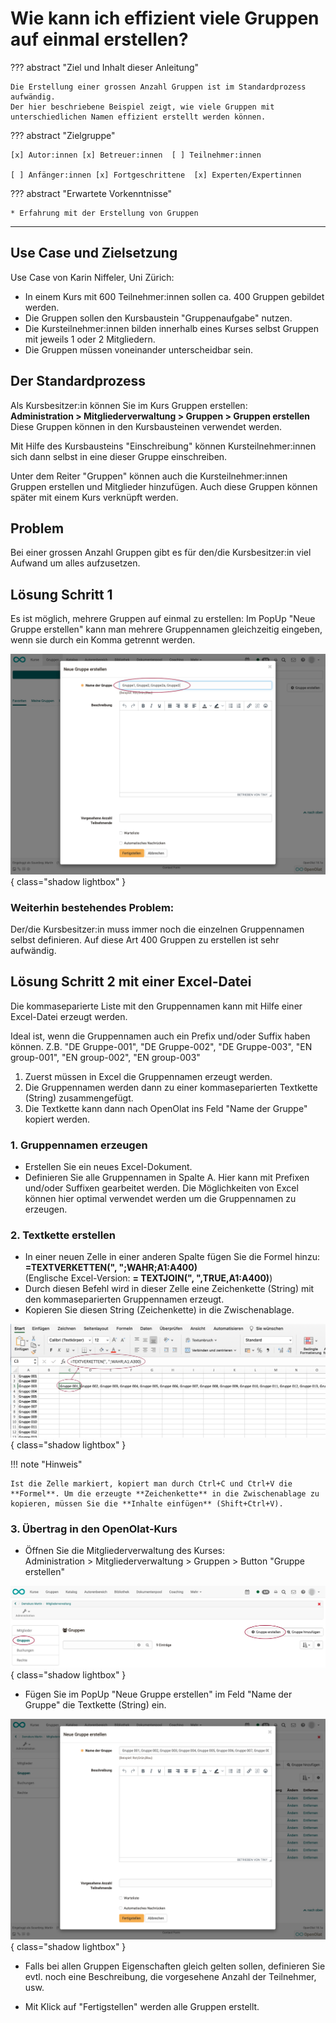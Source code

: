 # Wie kann ich effizient viele Gruppen auf einmal erstellen?

??? abstract "Ziel und Inhalt dieser Anleitung"

    Die Erstellung einer grossen Anzahl Gruppen ist im Standardprozess aufwändig.
    Der hier beschriebene Beispiel zeigt, wie viele Gruppen mit unterschiedlichen Namen effizient erstellt werden können.

??? abstract "Zielgruppe"

    [x] Autor:innen [x] Betreuer:innen  [ ] Teilnehmer:innen

    [ ] Anfänger:innen [x] Fortgeschrittene  [x] Experten/Expertinnen


??? abstract "Erwartete Vorkenntnisse"

    * Erfahrung mit der Erstellung von Gruppen

---

## Use Case und Zielsetzung

Use Case von Karin Niffeler, Uni Zürich:

* In einem Kurs mit 600 Teilnehmer:innen sollen ca. 400 Gruppen gebildet werden.
* Die Gruppen sollen den Kursbaustein "Gruppenaufgabe" nutzen.
* Die Kursteilnehmer:innen bilden innerhalb eines Kurses selbst Gruppen mit jeweils 1 oder 2 Mitgliedern.
* Die Gruppen müssen voneinander unterscheidbar sein.


## Der Standardprozess

Als Kursbesitzer:in können Sie im Kurs Gruppen erstellen:<br>
**Administration > Mitgliederverwaltung > Gruppen > Gruppen erstellen**<br>Diese Gruppen können in den Kursbausteinen verwendet werden.

Mit Hilfe des Kursbausteins "Einschreibung" können Kursteilnehmer:innen sich dann selbst in eine dieser Gruppe einschreiben.

Unter dem Reiter "Gruppen" können auch die Kursteilnehmer:innen Gruppen erstellen und Mitglieder hinzufügen. Auch diese Gruppen können später mit einem Kurs verknüpft werden.


## Problem

Bei einer grossen Anzahl Gruppen gibt es für den/die Kursbesitzer:in viel Aufwand um alles aufzusetzen.


## Lösung Schritt 1

Es ist möglich, mehrere Gruppen auf einmal zu erstellen: Im PopUp "Neue Gruppe erstellen" kann man mehrere Gruppennamen gleichzeitig eingeben, wenn sie durch ein Komma getrennt werden.

![many_groups_mehrere_neue_Gruppen_erstellen_v1_de.png](assets/many_groups_mehrere_neue_Gruppen_erstellen_v1_de.png){ class="shadow lightbox" }

<h3>Weiterhin bestehendes Problem:</h3>
Der/die Kursbesitzer:in muss immer noch die einzelnen Gruppennamen selbst definieren.
Auf diese Art 400 Gruppen zu erstellen ist sehr aufwändig.


## Lösung Schritt 2 mit einer Excel-Datei

Die kommaseparierte Liste mit den Gruppennamen kann mit Hilfe einer Excel-Datei erzeugt werden.

Ideal ist, wenn die Gruppennamen auch ein Prefix und/oder Suffix haben können.
Z.B. "DE Gruppe-001", "DE Gruppe-002", "DE Gruppe-003", "EN group-001", "EN group-002", "EN group-003"

1. Zuerst müssen in Excel die Gruppennamen erzeugt werden.
2. Die Gruppennamen werden dann zu einer kommaseparierten Textkette (String) zusammengefügt.
3. Die Textkette kann dann nach OpenOlat ins Feld "Name der Gruppe" kopiert werden.


<h3>1. Gruppennamen erzeugen</h3>

* Erstellen Sie ein neues Excel-Dokument.
* Definieren Sie alle Gruppennamen in Spalte A. Hier kann mit Prefixen und/oder Suffixen gearbeitet werden. Die Möglichkeiten von Excel können hier optimal verwendet werden um die Gruppennamen zu erzeugen.

<h3>2. Textkette erstellen</h3>

* In einer neuen Zelle in einer anderen Spalte fügen Sie die Formel hinzu:<br>
**=TEXTVERKETTEN(", ";WAHR;A1:A400)**<br>
(Englische Excel-Version: **= TEXTJOIN(", ",TRUE,A1:A400)**)
* Durch diesen Befehl wird in dieser Zelle eine Zeichenkette (String) mit den kommaseparierten Gruppennamen erzeugt.
* Kopieren Sie diesen String (Zeichenkette) in die Zwischenablage.

![many_groups_excel1_v1_de.png](assets/many_groups_excel1_v1_de.png){ class="shadow lightbox" }

!!! note "Hinweis"

    Ist die Zelle markiert, kopiert man durch Ctrl+C und Ctrl+V die **Formel**. Um die erzeugte **Zeichenkette** in die Zwischenablage zu kopieren, müssen Sie die **Inhalte einfügen** (Shift+Ctrl+V).


<h3>3. Übertrag in den OpenOlat-Kurs</h3>

* Öffnen Sie die Mitgliederverwaltung des Kurses: <br>
Administration > Mitgliederverwaltung > Gruppen > Button "Gruppe erstellen"

![many_groups_gruppen_erstellen1_v1_de.png](assets/many_groups_gruppen_erstellen1_v1_de.png){ class="shadow lightbox" }

* Fügen Sie im PopUp "Neue Gruppe erstellen" im Feld "Name der Gruppe" die Textkette (String) ein.

![many_groups_gruppen_erstellen2_v1_de.png](assets/many_groups_gruppen_erstellen2_v1_de.png){ class="shadow lightbox" }

* Falls bei allen Gruppen Eigenschaften gleich gelten sollen, definieren Sie evtl. noch eine Beschreibung, die vorgesehene Anzahl der Teilnehmer, usw.

* Mit Klick auf "Fertigstellen" werden alle Gruppen erstellt.

